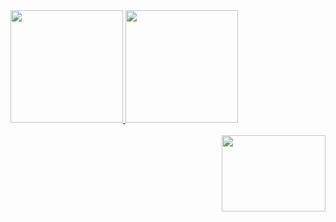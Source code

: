 <div>
  <a href="https://github.com/NicolasBabolin">
    <img height="180em" src="https://github-readme-stats.vercel.app/api?username=NicolasBabolin&count_private=true&show_icons=true&theme=tokyonight">
    <img height="180em" src="https://github-readme-stats.vercel.app/api/top-langs/?username=NicolasBabolin&layout=compact&theme=tokyonight">
  </a>
</div>

<br>

<div>
  <a href="https://github.com/NicolasBabolin">
  <img align = "right" height="121.66px" width="166px" src="https://c.tenor.com/0GlG1seMYBcAAAAC/hi-spiderman.gif"> <!-- 498 x 365 -->
  </a>
</div>

##
